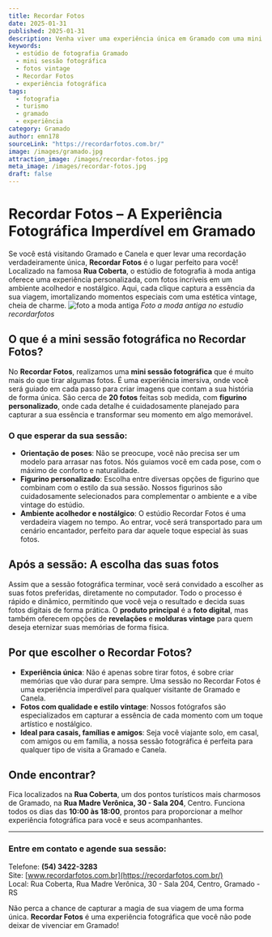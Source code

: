 ```yaml
---
title: Recordar Fotos
date: 2025-01-31
published: 2025-01-31
description: Venha viver uma experiência única em Gramado com uma mini sessão fotográfica no Recordar Fotos. 
keywords:
  - estúdio de fotografia Gramado
  - mini sessão fotográfica
  - fotos vintage
  - Recordar Fotos
  - experiência fotográfica
tags:
  - fotografia
  - turismo
  - gramado
  - experiência
category: Gramado
author: emn178
sourceLink: "https://recordarfotos.com.br/"
image: /images/gramado.jpg
attraction_image: /images/recordar-fotos.jpg
meta_image: /images/recordar-fotos.jpg
draft: false
---
```


# Recordar Fotos – A Experiência Fotográfica Imperdível em Gramado

Se você está visitando Gramado e Canela e quer levar uma recordação verdadeiramente única, **Recordar Fotos** é o lugar perfeito para você! Localizado na famosa **Rua Coberta**, o estúdio de fotografia à moda antiga oferece uma experiência personalizada, com fotos incríveis em um ambiente acolhedor e nostálgico. Aqui, cada clique captura a essência da sua viagem, imortalizando momentos especiais com uma estética vintage, cheia de charme.
![foto a moda antiga](/images/recordar-fotos.jpg) *Foto a moda antiga no estudio recordarfotos*
## O que é a mini sessão fotográfica no Recordar Fotos?

No **Recordar Fotos**, realizamos uma **mini sessão fotográfica** que é muito mais do que tirar algumas fotos. É uma experiência imersiva, onde você será guiado em cada passo para criar imagens que contam a sua história de forma única. São cerca de **20 fotos** feitas sob medida, com **figurino personalizado**, onde cada detalhe é cuidadosamente planejado para capturar a sua essência e transformar seu momento em algo memorável.

### O que esperar da sua sessão:

- **Orientação de poses**: Não se preocupe, você não precisa ser um modelo para arrasar nas fotos. Nós guiamos você em cada pose, com o máximo de conforto e naturalidade.
- **Figurino personalizado**: Escolha entre diversas opções de figurino que combinam com o estilo da sua sessão. Nossos figurinos são cuidadosamente selecionados para complementar o ambiente e a vibe vintage do estúdio.
- **Ambiente acolhedor e nostálgico**: O estúdio Recordar Fotos é uma verdadeira viagem no tempo. Ao entrar, você será transportado para um cenário encantador, perfeito para dar aquele toque especial às suas fotos.

## Após a sessão: A escolha das suas fotos

Assim que a sessão fotográfica terminar, você será convidado a escolher as suas fotos preferidas, diretamente no computador. Todo o processo é rápido e dinâmico, permitindo que você veja o resultado e decida suas fotos digitais de forma prática. O **produto principal** é a **foto digital**, mas também oferecem opções de **revelações** e **molduras vintage** para quem deseja eternizar suas memórias de forma física.

## Por que escolher o Recordar Fotos?

- **Experiência única**: Não é apenas sobre tirar fotos, é sobre criar memórias que vão durar para sempre. Uma sessão no Recordar Fotos é uma experiência imperdível para qualquer visitante de Gramado e Canela.
- **Fotos com qualidade e estilo vintage**: Nossos fotógrafos são especializados em capturar a essência de cada momento com um toque artístico e nostálgico.
- **Ideal para casais, famílias e amigos**: Seja você viajante solo, em casal, com amigos ou em família, a nossa sessão fotográfica é perfeita para qualquer tipo de visita a Gramado e Canela.

## Onde encontrar?

Fica localizados na **Rua Coberta**, um dos pontos turísticos mais charmosos de Gramado, na **Rua Madre Verônica, 30 - Sala 204**, Centro. Funciona todos os dias das **10:00 às 18:00**, prontos para proporcionar a melhor experiência fotográfica para você e seus acompanhantes.

---

### Entre em contato e agende sua sessão:

Telefone: **(54) 3422-3283**  
Site: [www.recordarfotos.com.br](https://recordarfotos.com.br/)  
Local: Rua Coberta, Rua Madre Verônica, 30 - Sala 204, Centro, Gramado - RS

Não perca a chance de capturar a magia de sua viagem de uma forma única. **Recordar Fotos** é uma experiência fotográfica que você não pode deixar de vivenciar em Gramado!
